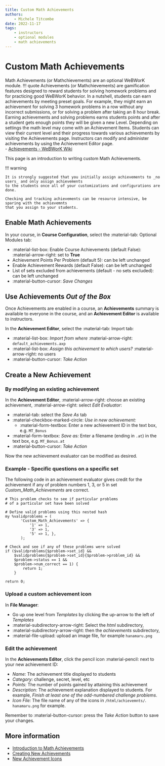 ```yaml
---
title: Custom Math Achievements
authors:
    - Michele Titcombe
date: 2022-11-17
tags:
    - instructors
    - optional modules
    - math achievements
---
```


# Custom Math Achievements

Math Achievements (or Mathchievements) are an optional WeBWorK module.
!!! quote
    Achievements (or Mathchievements) are gamification features designed
    to reward students for solving homework problems and for practicing good WeBWorK behavior.
    In a nutshell, students can earn achievements by meeting preset goals.
    For example, they might earn an achievement for solving 3 homework problems
    in a row without any incorrect submissions,
    or for solving a problem after taking an 8 hour break.
    Earning achievements and solving problems earns students points
    and after a student gets enough points they will be given a new Level.
    Depending on settings the math level may come with an Achievement Items.
    Students can view their current level and their progress towards various achievements
    by visiting the Achievements page.
    Instructors can modify and administer achievements by using the Achievement Editor page.  
    - [Achievements - WeBWorK Wiki][wiki]

This page is an introduction to writing custom Math Achievements.

!!! warning

    It is strongly suggested that you initially assign achievements to _no users_ and only assign achievements
    to the students once all of your customizations and configurations are done.

    Checking and tracking achievements can be resource intensive, be sparing with the achievemnts
    that you assign to your students.

## Enable Math Achievements

In your course, in **Course Configuration**, select the :material-tab: Optional Modules tab:

* :material-list-box: Enable Course Achievements (default False): :material-arrow-right: set to **True**
* Achievement Points Per Problem (default 5): can be left unchanged
* Enable Achievement Rewards (default False): can be left unchanged
* List of sets excluded from achievements (default - no sets excluded): can be left unchanged
* :material-button-cursor: _Save Changes_

## Use Achievements _Out of the Box_

Once Achievements are enabled in a course,
an **Achievements** summary is available to everyone in the course,
and an **Achievement Editor** is available to instructors.

In the **Achievement Editor**, select the :material-tab: Import tab:

* :material-list-box: _Import from where_ :material-arrow-right: `default_achievements.axp`
* :material-list-box: _Assign this achievement to which users?_ :material-arrow-right: no users
* :material-button-cursor: _Take Action_

## Create a New Achievement

### By modifying an existing achievement

In the **Achievement Editor**, :material-arrow-right: choose an existing achievement,
:material-arrow-right: select _Edit Evaluator_:

* :material-tab: select the _Save As_ tab
* :material-checkbox-marked-circle: _Use in new achievement:_
    - :material-form-textbox: Enter a new achievement ID in the text box, e.g. `MT_Bonus`
* :material-form-textbox: _Save as:_ Enter a filename (ending in `.at`) in the text box, e.g. `MT_Bonus.at`
* :material-button-cursor: _Take Action_

Now the new achievement evaluator can be modified as desired.

### Example - Specific questions on a specific set

The following code in an achievement evaluator gives credit for the achievement
if any of problem numbers 1, 3, or 5 in set _Custom_Math_Achievements_ are correct.

``` pg
# This problem checks to see if particular problems
# of a particular set have been solved

# Define valid problems using this nested hash
my %validproblems = (
       'Custom_Math_Achievements' => { 
           '1' => 1, 
           '3' => 1, 
           '5' => 1, }, 
       );

# Check and see if any of these problems were solved
if ($validproblems{$problem->set_id} &&
    $validproblems{$problem->set_id}{$problem->problem_id} &&
    $problem->status == 1 &&
    $problem->num_correct == 1) {
        return 1;
    }

return 0;
```

### Upload a custom achievement icon

In **File Manager**:

* Go up one level from _Templates_ by clicking the up-arrow to the left of _Templates_
* :material-subdirectory-arrow-right: Select the _html_ subdirectory,
* :material-subdirectory-arrow-right: then the _achievements_ subdirectory,
* :material-file-upload: upload an image file, for example `hanamaru.png`

### Edit the achievement

In the **Achievements Editor**, click the pencil icon :material-pencil: next to your new achievement ID:

* _Name:_ The achievement title displayed to students
* _Category:_ challenge, secret, level, etc
* _Points:_ The number of points gained by attaining this achievement
* _Description:_ The achievement explanation displayed to students.  For example, _Finish at least one of the odd-numbered challenge problems_.
* _Icon File:_ The file name of any of the icons in `/html/achievemnts/`.  `hanamaru.png` for example.

Remember to :material-button-cursor: press the _Take Action_ button to save your changes.

## More information

* [Introduction to Math Achievements][wiki]
* [Creating New Achievements](https://webwork.maa.org/wiki/Achievement_Evaluator#Creating_New_Achievements)
* [New Achievement Icons](https://openwebwork.org/2022/01/25/new-level-badges-and-achievement-icons-for-webwork/)

[wiki]: (https://webwork.maa.org/wiki/Achievements)
